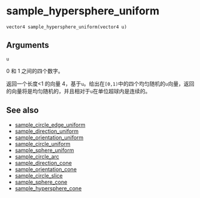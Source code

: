# sample_hypersphere_uniform

`vector4 sample_hypersphere_uniform(vector4 u)`

## Arguments

`u`

0 和 1 之间的四个数字。

返回一个长度<1 的向量 4，基于`u`。给出在`[0,1)`中的四个均匀随机的`u`向量，返回的向量将是均匀随机的，并且相对于`u`在单位超球内是连续的。

## See also

- [sample_circle_edge_uniform](sample_circle_edge_uniform.html)
- [sample_direction_uniform](sample_direction_uniform.html)
- [sample_orientation_uniform](sample_orientation_uniform.html)
- [sample_circle_uniform](sample_circle_uniform.html)
- [sample_sphere_uniform](sample_sphere_uniform.html)
- [sample_circle_arc](sample_circle_arc.html)
- [sample_direction_cone](sample_direction_cone.html)
- [sample_orientation_cone](sample_orientation_cone.html)
- [sample_circle_slice](sample_circle_slice.html)
- [sample_sphere_cone](sample_sphere_cone.html)
- [sample_hypersphere_cone](sample_hypersphere_cone.html)
